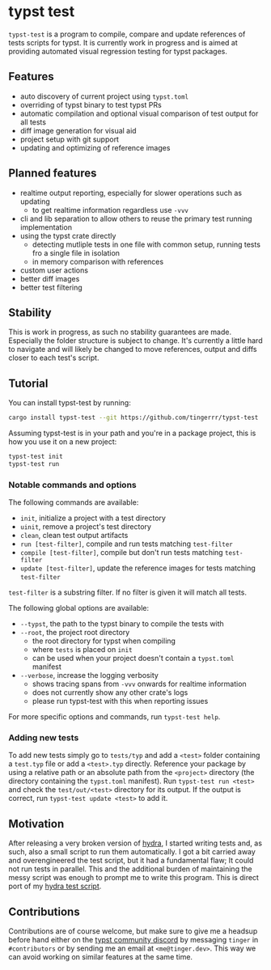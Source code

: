 # typst test
`typst-test` is a program to compile, compare and update references of tests scripts for typst.
It is currently work in progress and is aimed at providing automated visual regression testing for
typst packages.

## Features
- auto discovery of current project using `typst.toml`
- overriding of typst binary to test typst PRs
- automatic compilation and optional visual comparison of test output for all tests
- diff image generation for visual aid
- project setup with git support
- updating and optimizing of reference images

## Planned features
- realtime output reporting, especially for slower operations such as updating
  - to get realtime information regardless use `-vvv`
- cli and lib separation to allow others to reuse the primary test running implementation
- using the typst crate directly
  - detecting mutliple tests in one file with common setup, running tests fro a single file in
    isolation
  - in memory comparison with references
- custom user actions
- better diff images
- better test filtering

## Stability
This is work in progress, as such no stability guarantees are made. Especially the folder structure
is subject to change. It's currently a little hard to navigate and will likely be changed to move
references, output and diffs closer to each test's script.

## Tutorial
You can install typst-test by running:
```bash
cargo install typst-test --git https://github.com/tingerrr/typst-test
```

Assuming typst-test is in your path and you're in a package project, this is how you use it on a
new project:
```bash
typst-test init
typst-test run
```

### Notable commands and options
The following commands are available:
- `init`, initialize a project with a test directory
- `uinit`, remove a project's test directory
- `clean`, clean test output artifacts
- `run [test-filter]`, compile and run tests matching `test-filter`
- `compile [test-filter]`, compile but don't run tests matching `test-filter`
- `update [test-filter]`, update the reference images for tests matching `test-filter`

`test-filter` is a substring filter. If no filter is given it will match all tests.

The following global options are available:
- `--typst`, the path to the typst binary to compile the tests with
- `--root`, the project root directory
  - the root directory for typst when compiling
  - where `tests` is placed on `init`
  - can be used when your project doesn't contain a `typst.toml` manifest
- `--verbose`, increase the logging verbosity
  - shows tracing spans from `-vvv` onwards for realtime information
  - does not currently show any other crate's logs
  - please run typst-test with this when reporting issues

For more specific options and commands, run `typst-test help`.

### Adding new tests
To add new tests simply go to `tests/typ` and add a `<test>` folder containing a `test.typ` file
or add a `<test>.typ` directly. Reference your package by using a relative path or an absolute path
from the `<project>` directory (the directory containing the `typst.toml` manifest). Run `typst-test
run <test>` and check the `test/out/<test>` directory for its output. If the output is correct, run
`typst-test update <test>` to add it.

## Motivation
After releasing a very broken version of [hydra], I started writing tests and, as such, also a small
script to run them automatically. I got a bit carried away and overengineered the test script, but
it had a fundamental flaw; It could not run tests in parallel. This and the additional burden of
maintaining the messy script was enough to prompt me to write this program. This is direct port
of my [hydra test script][hydra-test].

## Contributions
Contributions are of course welcome, but make sure to give me a headsup before hand either on the
[typst community discord][typst-discord] by messaging `tinger` in `#contributors` or by sending me
an email at `<me@tinger.dev>`. This way we can avoid working on similar features at the same time.

[hydra]: https://github.com/tingerrr/hydra
[hydra-test]: https://github.com/tingerrr/hydra/blob/10127b1a5835a40a127b437b082c395a61d082d1/tests/run.nu
[typst-discord]: https://discord.com/invite/2uDybryKPe

